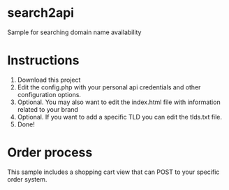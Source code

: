 # search2api
Sample for searching domain name availability



# Instructions

1) Download this project
2) Edit the config.php with your personal api credentials and other configuration options.
3) Optional. You may also want to edit the index.html file with information related to your brand
4) Optional. If you want to add a specific TLD you can edit the tlds.txt file.
5) Done!


# Order process

This sample includes a shopping cart view that can POST to your specific order system.
